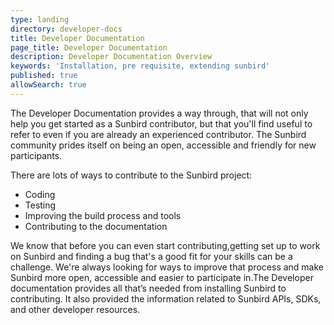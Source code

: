 ```yaml
---
type: landing
directory: developer-docs
title: Developer Documentation 
page_title: Developer Documentation
description: Developer Documentation Overview
keywords: 'Installation, pre requisite, extending sunbird'
published: true
allowSearch: true
---
```



The Developer Documentation provides a way through, that will not only help you get started as a Sunbird contributor, but that you'll find useful to refer to even if you are already an experienced contributor. The Sunbird community prides itself on being an open, accessible and friendly for new participants. 

There are lots of ways to contribute to the Sunbird project: 

- Coding
- Testing
- Improving the build process and tools
- Contributing to the documentation

We know that before you can even start contributing,getting set up to work on Sunbird and finding a bug that's a good fit for your skills can be a challenge. We're always looking for ways to improve that process and make Sunbird more open, accessible and easier to participate in.The Developer documentation provides all that’s needed from installing Sunbird to contributing. It also provided the information related to Sunbird APIs, SDKs, and other developer resources.
